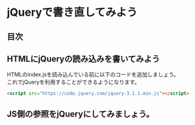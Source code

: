 # jQueryで書き直してみよう

## 目次
<!-- toc -->

## HTMLにjQueryの読み込みを書いてみよう
HTMLのindex.jsを読み込んでいる前に以下のコードを追加しましょう。  
これでjQueryを利用することができるようになります。
```html
<script src="https://code.jquery.com/jquery-3.1.1.min.js"></script>
```

## JS側の参照をjQueryにしてみましょう。
